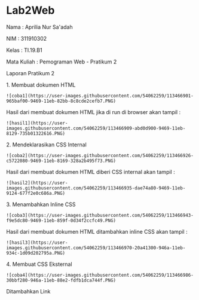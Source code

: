 # Lab2Web
<p>Nama   : Aprilia Nur Sa'adah<p>
<p>NIM     : 311910302<p>
<p>Kelas   : TI.19.B1<p>
<p>Mata Kuliah : Pemograman Web - Pratikum 2<p>

<p>Laporan Pratikum 2<p>
  <p>1. Membuat dokumen HTML<p>
    
    ![coba1](https://user-images.githubusercontent.com/54062259/113466901-965baf00-9469-11eb-82bb-8c8cde2cefb7.PNG)
    
  <p>Hasil dari membuat dokumen HTML jika di run di browser akan tampil :<p>
    
    ![hasil1](https://user-images.githubusercontent.com/54062259/113466909-abd0d900-9469-11eb-8129-735b01322616.PNG)
    
   <p>2. Mendeklarasikan CSS Internal<p>
    
    ![coba2](https://user-images.githubusercontent.com/54062259/113466926-c5722080-9469-11eb-8169-328a2b495f73.PNG)
    
  <p>Hasil dari membuat dokumen HTML diberi CSS internal akan tampil :<p>
    
    ![hasil2](https://user-images.githubusercontent.com/54062259/113466935-dae74a80-9469-11eb-9124-677f2e0c686a.PNG)
    
  <p>3. Menambahkan Inline CSS<p>
    
    ![coba3](https://user-images.githubusercontent.com/54062259/113466943-f9e5dc80-9469-11eb-859f-0d34f2ccfc49.PNG)
    
  <p>Hasil dari membuat dokumen HTML ditambahkan inline CSS akan tampil : <p>
    
    ![hasil3](https://user-images.githubusercontent.com/54062259/113466970-20a41300-946a-11eb-934c-1d09d202795a.PNG)
    
  <p>4. Membuat CSS Eksternal<p>
  
    ![coba4](https://user-images.githubusercontent.com/54062259/113466986-30bbf280-946a-11eb-88e2-fdfb1dca744f.PNG)
    
  <p>Ditambahkan Link <style> di bagian <head> seperti :<p>
    
    ![coba41](https://user-images.githubusercontent.com/54062259/113466994-4af5d080-946a-11eb-8fcb-55c73f210594.PNG)

  <p>Hasil dari ditambahkan CSS Eksternal akan tampil :<p>
  
    ![hasil4](https://user-images.githubusercontent.com/54062259/113467003-5ea13700-946a-11eb-9859-3e607a020830.PNG)
    
  <p>5. Menambahkan CSS Selector<p>
  
    ![coba5](https://user-images.githubusercontent.com/54062259/113467013-71b40700-946a-11eb-95a8-63e94a8ef5c7.PNG)
    
  <p>Hasil ditambahkan CSS Selector akan tampil :<p>
  
    ![hasil5](https://user-images.githubusercontent.com/54062259/113467026-82fd1380-946a-11eb-825a-a1ea9a692803.PNG)







